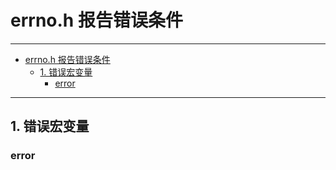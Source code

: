 # errno.h 报告错误条件

---
- [errno.h 报告错误条件](#errnoh-报告错误条件)
	- [1. 错误宏变量](#1-错误宏变量)
		- [error](#error)

---
## 1. 错误宏变量

### error

